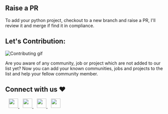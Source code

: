 ## Raise a PR 
To add your python project, checkout to a new branch and raise a PR, I'll review it and merge if find it in compliance.

## Let's Contribution:
![Contributing gif](https://media.giphy.com/media/JykvbWfXtAHSM/giphy.gif)

Are you aware of any community, job or project which are not added to our list yet? Now you can add your known communities, jobs and projects to the list and help your fellow community member.

## Connect with us ❤️
&ensp;
    <a href="https://t.me/pythoncookie">
    <img width="30px" src="https://www.vectorlogo.zone/logos/telegram/telegram-icon.svg" />
  </a> 
  </a>&ensp;
  <a href="https://twitter.com/ravvkush/">
    <img width="30px" src="https://www.vectorlogo.zone/logos/twitter/twitter-official.svg" />
  </a>&ensp;
  <a href="https://www.linkedin.com/heykush/">
    <img width="30px" src="https://www.vectorlogo.zone/logos/linkedin/linkedin-icon.svg" />
  </a>&ensp;
  <a href="https://www.instagram.com/python.trick">
    <img width="30px" src="https://www.vectorlogo.zone/logos/instagram/instagram-icon.svg" />
